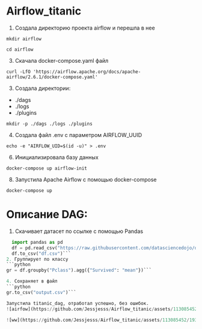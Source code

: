 # Airflow_titanic

1. Создала директорию проекта airflow и перешла в нее

`mkdir airflow`

`cd airflow`

3. Скачала docker-compose.yaml файл

`curl -LfO 'https://airflow.apache.org/docs/apache-airflow/2.6.1/docker-compose.yaml'`

3. Создала директории:
- ./dags
- ./logs
- ./plugins

`mkdir -p ./dags ./logs ./plugins`

4. Создала файл .env с параметром AIRFLOW_UUID

`echo -e "AIRFLOW_UID=$(id -u)" > .env`

6. Инициализировала базу данных

`docker-compose up airflow-init`

8. Запустила Apache Airflow с помощью docker-compose

`docker-compose up`
# Описание DAG:
1. Скачивает датасет по ссылке с помощью Pandas
```python
  import pandas as pd
  df = pd.read_csv("https://raw.githubusercontent.com/datasciencedojo/datasets/master/titanic.csv")
  df.to_csv("df.csv")```
2. Группирует по классу 
```python
gr = df.groupby("Pclass").agg({"Survived": "mean"})```

4. Сохраняет в файл
```python
gr.to_csv("output.csv")```

Запустила titanic_dag, отработал успешно, без ошибок.
![airfow](https://github.com/Jessjesss/Airflow_titanic/assets/113085452/2f27bbe2-352b-4e92-a3a2-d8b15de30a26)

![ww](https://github.com/Jessjesss/Airflow_titanic/assets/113085452/19356000-a6d2-4d15-a0c4-3bd6b3d1bb97)


